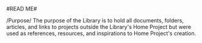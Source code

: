 #READ ME#

/Purpose/
The purpose of the Library is to hold all documents, folders, articles, and links to projects outside the Library's Home Project but were used as references, resources, and inspirations to Home Project's creation.
